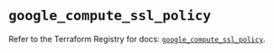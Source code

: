 # `google_compute_ssl_policy`

Refer to the Terraform Registry for docs: [`google_compute_ssl_policy`](https://registry.terraform.io/providers/hashicorp/google/6.34.1/docs/resources/compute_ssl_policy).
